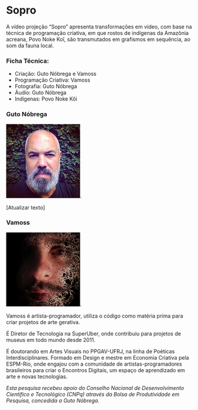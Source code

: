 # Sopro

A vídeo projeção “Sopro” apresenta transformações em vídeo, com base na técnica de programação criativa, em que rostos de indígenas da Amazônia acreana, Povo Noke Koî, são transmutados em grafismos em sequência, ao som da fauna local. 

### Ficha Técnica:
- Criação: Guto Nóbrega e Vamoss
- Programação Criativa: Vamoss
- Fotografia: Guto Nóbrega
- Áudio: Guto Nóbrega
- Indígenas: Povo Noke Kôi

### Guto Nóbrega
![Guto Nóbrega](GutoNobrega.png "Guto Nóbrega").

[Atualizar texto]


### Vamoss
![Vamoss](Vamoss.png "Vamoss").

Vamoss é artista-programador, utiliza o código como matéria prima para criar projetos de arte gerativa.

É Diretor de Tecnologia na SuperUber, onde contribuiu para projetos de museus em todo mundo desde 2011.

É doutorando em Artes Visuais no PPGAV-UFRJ, na linha de Poéticas Interdisciplinares. Formado em Design e mestre em Economia Criativa pela ESPM-Rio, onde engajou com a comunidade de artistas-programadores brasileiros para criar o Encontros Digitais, um espaço de aprendizado em arte e novas tecnologias.

*Esta pesquisa recebeu apoio do Conselho Nacional de Desenvolvimento Científico e Tecnológico (CNPq) através da Bolsa de Produtividade em Pesquisa, concedida a Guto Nóbrega.*
